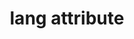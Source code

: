 ---
title: "lang attribute"
description: "The `lang` attribute lets you declare the language of the content of an HTML element."
category: html
last_test_date: "2020-10-25"
test_url: "/tests/html-lang.html"
test_results_url: "https://app.emailonacid.com/app/acidtest/Cw4skDHvaihUbRGS21mmXSnyxfjIQQNAMGfRwXlpf6zR7/list"
stats: {
    apple-mail: {
        macos: {
            "12.4":"y"
        },
        ios: {
            "14.0":"y"
        }
    },
    gmail: {
        desktop-webmail: {
            "2020-10":"y"
        },
        ios: {
            "2020-10":"y"
        },
        android: {
            "2020-10":"y"
        },
        mobile-webmail: {
            "2020-10":"y"
        }
    },
    orange: {
        desktop-webmail: {
            "2020-10":"y",
            "2021-03":"n"
        },
        ios: {
            "2020-10":"y"
        },
        android: {
            "2020-10":"y"
        }
    },
    outlook: {
        windows: {
            "2003":"u",
            "2007":"u",
            "2010":"u",
            "2013":"u",
            "2016":"u",
            "2019":"y"
        },
        windows-10-mail: {
            "2020-10":"y"
        },
        macos: {
            "2011":"y",
            "2016":"y"
        },
        outlook-com: {
            "2020-10":"y"
        },
        ios: {
            "2020-10":"y"
        },
        android: {
            "2020-10":"y"
        }
    },
    samsung-email: {
        android: {
            "6.0":"y"
        }
    },
    sfr: {
        desktop-webmail: {
            "2020-10":"y"
        },
        ios: {
            "2020-10":"y"
        },
        android: {
            "2020-10":"u"
        }
    },
    thunderbird: {
        macos: {
            "78.4":"y"
        }
    },
    aol: {
        desktop-webmail: {
            "2020-10":"a #1"
        },
        ios: {
            "2020-10":"y"
        },
        android: {
            "2020-10":"y"
        }
    },
    yahoo: {
        desktop-webmail: {
            "2020-10":"a #1"
        },
        ios: {
            "2020-10":"a #1"
        },
        android: {
            "2020-10":"a #1"
        }
    },
    protonmail: {
        desktop-webmail: {
            "2020-10":"y"
        },
        ios: {
            "2020-10":"y"
        },
        android: {
            "2020-10":"y"
        }
    },
    hey: {
        desktop-webmail: {
            "2020-10":"n"
        }
    },
    mail-ru: {
        desktop-webmail: {
            "2020-10":"y"
        }
    },
    fastmail: {
        desktop-webmail: {
            "2021-07": "y"
        }
    },
    laposte: {
        desktop-webmail: {
            "2021-08": "y"
        }
    }
}
notes_by_num: {
    "1": "Not supported on `<td>` elements."
}
links: {
    "Can I use: lang attribute":"https://caniuse.com/mdn-html_global_attributes_lang",
    "MDN: lang attribute":"https://developer.mozilla.org/en-US/docs/Web/HTML/Global_attributes/lang"
}
---